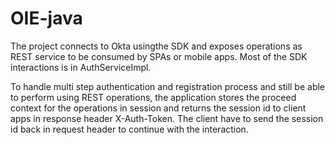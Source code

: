 # OIE-java
The project connects to Okta usingthe SDK and exposes operations as REST service to be consumed by SPAs or mobile apps.
Most of the SDK interactions is in AuthServiceImpl.

To handle multi step authentication and registration process and still be able to perform using REST operations, 
the application stores the proceed context for the operations in session and returns the session id to client apps in response header X-Auth-Token.
The client have to send the session id back in request header to continue with the interaction.
